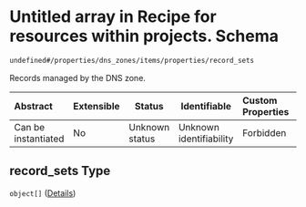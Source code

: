 # Untitled array in Recipe for resources within projects. Schema

```txt
undefined#/properties/dns_zones/items/properties/record_sets
```

Records managed by the DNS zone.


| Abstract            | Extensible | Status         | Identifiable            | Custom Properties | Additional Properties | Access Restrictions | Defined In                                                              |
| :------------------ | ---------- | -------------- | ----------------------- | :---------------- | --------------------- | ------------------- | ----------------------------------------------------------------------- |
| Can be instantiated | No         | Unknown status | Unknown identifiability | Forbidden         | Allowed               | none                | [resources.schema.json\*](resources.schema.json "open original schema") |

## record_sets Type

`object[]` ([Details](resources-properties-dns_zones-items-properties-record_sets-items.md))

